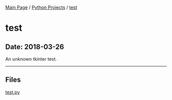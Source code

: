 [Main Page](/) / [Python Projects](/python) / [test](/python/2018-03-26_test)

# test

## Date: 2018-03-26

An unknown tkinter test.

-----

## Files

[test.py](test.py)
